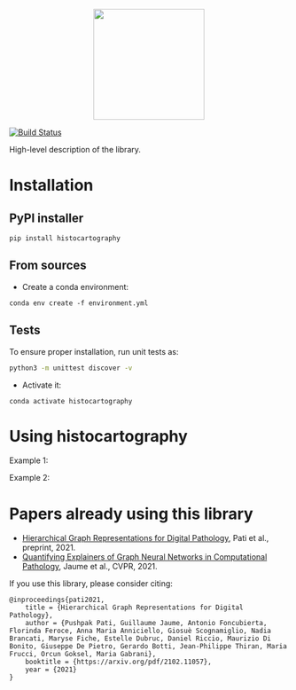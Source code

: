 <p align="center">
  <img src="https://ibm.box.com/shared/static/hzutz91ez9ukpzbxk69iy5snk8ijs8p9.png" height="200">
</p>

[![Build Status](https://travis.ibm.com/DigitalPathologyZRL/histocartography.svg?token=8FJcyLKb64p4ANuB6hHj&branch=cleanup/stable)](https://travis.ibm.com/DigitalPathologyZRL/histocartography)

High-level description of the library. 

# Installation 

## PyPI installer

`pip install histocartography`

## From sources 

- Create a conda environment:

```
conda env create -f environment.yml
```
## Tests

To ensure proper installation, run unit tests as:

```sh 
python3 -m unittest discover -v
```

- Activate it:

```
conda activate histocartography
```

# Using histocartography 

Example 1:

Example 2:

# Papers already using this library

- [Hierarchical Graph Representations for Digital Pathology](https://arxiv.org/pdf/2102.11057.pdf]), Pati et al., preprint, 2021.
- [Quantifying Explainers of Graph Neural Networks in Computational Pathology](https://arxiv.org/pdf/2011.12646.pdf),  Jaume et al., CVPR, 2021.

If you use this library, please consider citing:

```
@inproceedings{pati2021,
    title = {Hierarchical Graph Representations for Digital Pathology},
    author = {Pushpak Pati, Guillaume Jaume, Antonio Foncubierta, Florinda Feroce, Anna Maria Anniciello, Giosuè Scognamiglio, Nadia Brancati, Maryse Fiche, Estelle Dubruc, Daniel Riccio, Maurizio Di Bonito, Giuseppe De Pietro, Gerardo Botti, Jean-Philippe Thiran, Maria Frucci, Orcun Goksel, Maria Gabrani},
    booktitle = {https://arxiv.org/pdf/2102.11057},
    year = {2021}
} 
```

